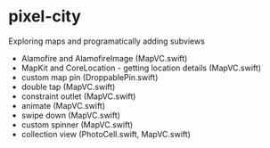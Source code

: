 # pixel-city
Exploring maps and programatically adding subviews

- Alamofire and AlamofireImage (MapVC.swift)
- MapKit and CoreLocation - getting location details (MapVC.swift)
- custom map pin (DroppablePin.swift)
- double tap (MapVC.swift)
- constraint outlet (MapVC.swift)
- animate (MapVC.swift)
- swipe down (MapVC.swift)
- custom spinner (MapVC.swift)
- collection view (PhotoCell.swift, MapVC.swift)
